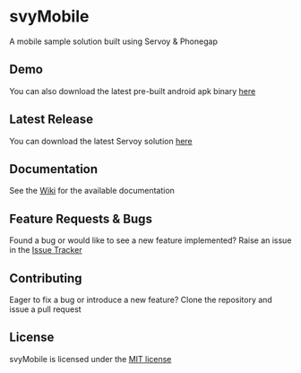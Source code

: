 # svyMobile
A mobile sample solution built using Servoy & Phonegap

Demo
-------------
You can also download the latest pre-built android apk binary [here](https://github.com/Servoy/svyMobile/releases)

Latest Release
-------------
You can download the latest Servoy solution [here](https://github.com/Servoy/svyMobile/releases)

Documentation
-------------
See the [Wiki](https://github.com/Servoy/svyMobile/wiki) for the available documentation

Feature Requests & Bugs
-----------------------
Found a bug or would like to see a new feature implemented? Raise an issue in the [Issue Tracker](https://github.com/Servoy/svyMobile/issues)

Contributing
-------------
Eager to fix a bug or introduce a new feature? Clone the repository and issue a pull request

License
-------
svyMobile is licensed under the [MIT license](https://opensource.org/licenses/MIT)
